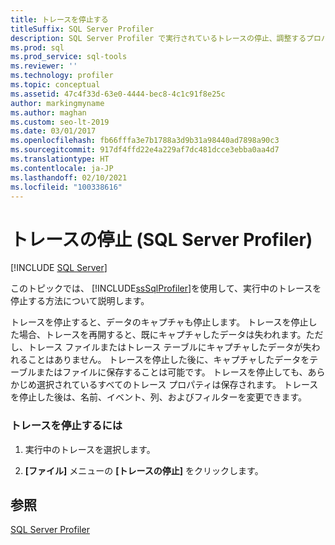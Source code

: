 ```yaml
---
title: トレースを停止する
titleSuffix: SQL Server Profiler
description: SQL Server Profiler で実行されているトレースの停止、調整するプロパティの変更、キャプチャしたデータの保存を行う方法について説明します。
ms.prod: sql
ms.prod_service: sql-tools
ms.reviewer: ''
ms.technology: profiler
ms.topic: conceptual
ms.assetid: 47c4f33d-63e0-4444-bec8-4c1c91f8e25c
author: markingmyname
ms.author: maghan
ms.custom: seo-lt-2019
ms.date: 03/01/2017
ms.openlocfilehash: fb66fffa3e7b1788a3d9b31a98440ad7898a90c3
ms.sourcegitcommit: 917df4ffd22e4a229af7dc481dcce3ebba0aa4d7
ms.translationtype: HT
ms.contentlocale: ja-JP
ms.lasthandoff: 02/10/2021
ms.locfileid: "100338616"
---
```

# <a name="stop-a-trace-sql-server-profiler"></a>トレースの停止 (SQL Server Profiler)

 [!INCLUDE [SQL Server](../../includes/applies-to-version/sqlserver.md)]

このトピックでは、 [!INCLUDE[ssSqlProfiler](../../includes/sssqlprofiler-md.md)]を使用して、実行中のトレースを停止する方法について説明します。  
  
 トレースを停止すると、データのキャプチャも停止します。 トレースを停止した場合、トレースを再開すると、既にキャプチャしたデータは失われます。ただし、トレース ファイルまたはトレース テーブルにキャプチャしたデータが失われることはありません。 トレースを停止した後に、キャプチャしたデータをテーブルまたはファイルに保存することは可能です。 トレースを停止しても、あらかじめ選択されているすべてのトレース プロパティは保存されます。 トレースを停止した後は、名前、イベント、列、およびフィルターを変更できます。  
  
### <a name="to-stop-a-trace"></a>トレースを停止するには  
  
1.  実行中のトレースを選択します。  
  
2.  **[ファイル]** メニューの **[トレースの停止]** をクリックします。  
  
## <a name="see-also"></a>参照  
 [SQL Server Profiler](../../tools/sql-server-profiler/sql-server-profiler.md)  
  
  
